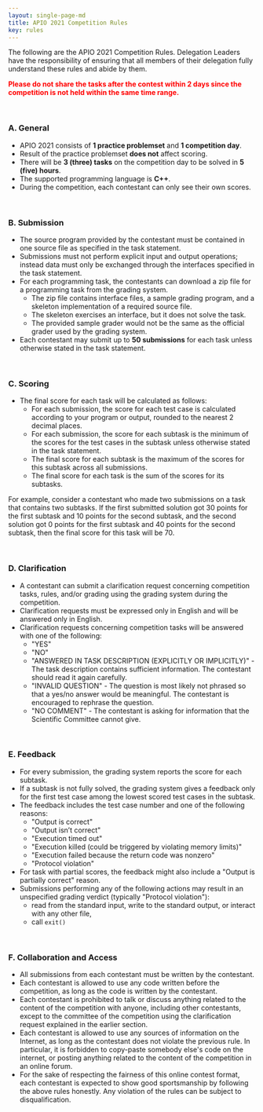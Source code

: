 ```yaml
---
layout: single-page-md
title: APIO 2021 Competition Rules
key: rules
---
```


The following are the APIO 2021 Competition Rules. Delegation Leaders have the responsibility of ensuring that all members of their delegation fully understand these rules and abide by them.

<span style="color:red">**Please do not share the tasks after the contest within 2 days since the competition is not held within the same time range.**</span>

<br>

### A. General

* APIO 2021 consists of **1 practice problemset** and **1 competition day**.
* Result of the practice problemset **does not** affect scoring.
* There will be **3 (three) tasks** on the competition day to be solved in **5 (five) hours**.
* The supported programming language is **C++**.
* During the competition, each contestant can only see their own scores.

<br>

### B. Submission

* The source program provided by the contestant must be contained in one source file as specified in the task statement.
* Submissions must not perform explicit input and output operations; instead data must only be exchanged through the interfaces specified in the task statement.
* For each programming task, the contestants can download a zip file for a programming task from the grading system.
  * The zip file contains interface files, a sample grading program, and a skeleton implementation of a required source file.
  * The skeleton exercises an interface, but it does not solve the task.
  * The provided sample grader would not be the same as the official grader used by the grading system.
* Each contestant may submit up to **50 submissions** for each task unless otherwise stated in the task statement.

<br>

### C. Scoring

* The final score for each task will be calculated as follows:
  * For each submission, the score for each test case is calculated according to your program or output, rounded to the nearest 2 decimal places.
  * For each submission, the score for each subtask is the minimum of the scores for the test cases in the subtask unless otherwise stated in the task statement.
  * The final score for each subtask is the maximum of the scores for this subtask across all submissions.
  * The final score for each task is the sum of the scores for its subtasks.

For example, consider a contestant who made two submissions on a task that contains two subtasks. If the first submitted solution got 30 points for the first subtask and 10 points for the second subtask, and the second solution got 0 points for the first subtask and 40 points for the second subtask, then the final score for this task will be 70.

<br>

### D. Clarification

* A contestant can submit a clarification request concerning competition tasks, rules, and/or grading using the grading system during the competition.
* Clarification requests must be expressed only in English and will be answered only in English.
* Clarification requests concerning competition tasks will be answered with one of the following:
   * "YES"
   * "NO"
   * "ANSWERED IN TASK DESCRIPTION (EXPLICITLY OR IMPLICITLY)" - The task description contains sufficient information. The contestant should read it again carefully.
   * "INVALID QUESTION" - The question is most likely not phrased so that a yes/no answer would be meaningful. The contestant is encouraged to rephrase the question.
   * "NO COMMENT" - The contestant is asking for information that the Scientific Committee cannot give.

<br>

### E. Feedback

* For every submission, the grading system reports the score for each subtask.
* If a subtask is not fully solved, the grading system gives a feedback only for the first test case among the lowest scored test cases in the subtask.
* The feedback includes the test case number and one of the following reasons:
  * "Output is correct"
  * "Output isn’t correct"
  * "Execution timed out"
  * "Execution killed (could be triggered by violating memory limits)"
  * "Execution failed because the return code was nonzero"
  * "Protocol violation"
* For task with partial scores, the feedback might also include a "Output is partially correct" reason.
* Submissions performing any of the following actions may result in an unspecified
grading verdict (typically "Protocol violation"):
  * read from the standard input, write to the standard output, or interact with any other file,
  * call `exit()`

<br>

### F. Collaboration and Access

* All submissions from each contestant must be written by the contestant.
* Each contestant is allowed to use any code written before the competition, as long as the code is written by the contestant.
* Each contestant is prohibited to talk or discuss anything related to the content of the competition with anyone, including other contestants, except to the committee of the competition using the clarification request explained in the earlier section.
* Each contestant is allowed to use any sources of information on the Internet, as long as the contestant does not violate the previous rule. In particular, it is forbidden to copy-paste somebody else's code on the internet, or posting anything related to the content of the competition in an online forum.
* For the sake of respecting the fairness of this online contest format, each contestant is expected to show good sportsmanship by following the above rules honestly. Any violation of the rules can be subject to disqualification.
